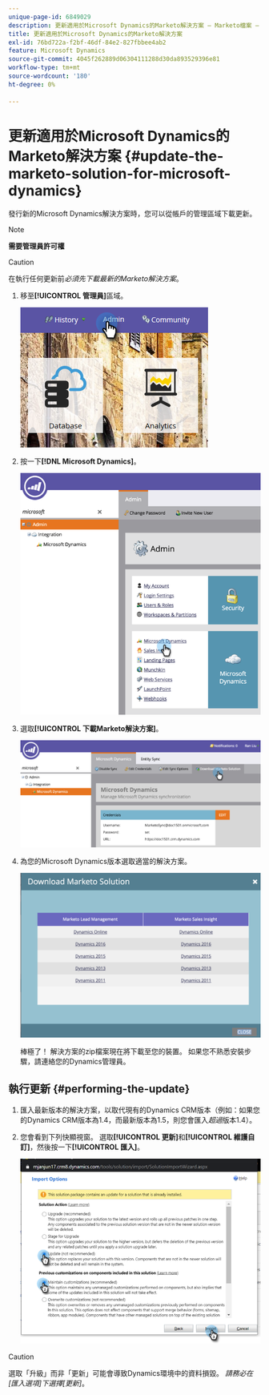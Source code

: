 ```yaml
---
unique-page-id: 6849029
description: 更新適用於Microsoft Dynamics的Marketo解決方案 — Marketo檔案 — 產品檔案
title: 更新適用於Microsoft Dynamics的Marketo解決方案
exl-id: 76bd722a-f2bf-46df-84e2-827fbbee4ab2
feature: Microsoft Dynamics
source-git-commit: 4045f262889d06304111288d30da893529396e81
workflow-type: tm+mt
source-wordcount: '180'
ht-degree: 0%

---
```


# 更新適用於Microsoft Dynamics的Marketo解決方案 {#update-the-marketo-solution-for-microsoft-dynamics}

發行新的Microsoft Dynamics解決方案時，您可以從帳戶的管理區域下載更新。

>[!NOTE]
>
>**需要管理員許可權**

>[!CAUTION]
>
>在執行任何更新前&#x200B;_必須先下載最新的Marketo解決方案_。

1. 移至&#x200B;**[!UICONTROL 管理員]**&#x200B;區域。

   ![](assets/admin.png)

1. 按一下&#x200B;**[!DNL Microsoft Dynamics]**。

   ![](assets/image2015-3-16-10-3a51-3a25.png)

1. 選取&#x200B;**[!UICONTROL 下載Marketo解決方案]**。

   ![](assets/image2015-3-16-10-3a52-3a1.png)

1. 為您的Microsoft Dynamics版本選取適當的解決方案。

   ![](assets/msd-online.png)

   棒極了！ 解決方案的zip檔案現在將下載至您的裝置。 如果您不熟悉安裝步驟，請連絡您的Dynamics管理員。

## 執行更新 {#performing-the-update}

1. 匯入最新版本的解決方案，以取代現有的Dynamics CRM版本（例如：如果您的Dynamics CRM版本為1.4，而最新版本為1.5，則您會匯入&#x200B;_超過_&#x200B;版本1.4）。

1. 您會看到下列快顯視窗。 選取&#x200B;**[!UICONTROL 更新]**&#x200B;和&#x200B;**[!UICONTROL 維護自訂]**，然後按一下&#x200B;**[!UICONTROL 匯入]**。

   ![](assets/update-the-marketo-solution-for-microsoft-dynamics-5.png)

>[!CAUTION]
>
>選取「升級」而非「更新」可能會導致Dynamics環境中的資料損毀。 _請務必在[匯入選項]下選擇[更新]_。
